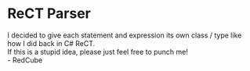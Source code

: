 # ReCT Parser
I decided to give each statement and expression its own class / type like how I did back in C# ReCT.  
If this is a stupid idea, please just feel free to punch me!  
 \- RedCube